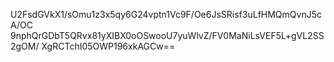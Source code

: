 U2FsdGVkX1/sOmu1z3x5qy6G24vptn1Vc9F/Oe6JsSRisf3uLfHMQmQvnJ5cA/OC
9nphQrGDbT5QRvx81yXIBX0oOSwooU7yuWlvZ/FV0MaNiLsVEF5L+gVL2SS2gOM/
XgRCTchI05OWP196xkAGCw==
